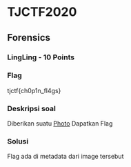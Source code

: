 # TJCTF2020

## Forensics

### LingLing - 10 Points

### Flag
tjctf{ch0p1n_fl4gs}
### Deskripsi soal

Diberikan suatu [Photo](/img/lingling.png) Dapatkan Flag


### Solusi
Flag ada di metadata dari image tersebut
